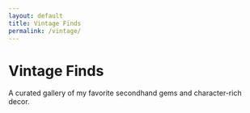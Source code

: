 ```yaml
---
layout: default
title: Vintage Finds
permalink: /vintage/
---
```


# Vintage Finds

A curated gallery of my favorite secondhand gems and character-rich decor.
